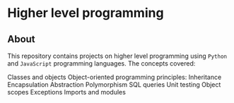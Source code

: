 # Higher level programming

## About

This repository contains projects on higher level
programming using `Python` and `JavaScript` programming languages.
The concepts covered:

Classes and objects
Object-oriented programming principles:
Inheritance
Encapsulation
Abstraction
Polymorphism
SQL queries
Unit testing
Object scopes
Exceptions
Imports and modules

